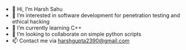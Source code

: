 - 👋 Hi, I’m Harsh Sahu
- 👀 I’m interested in software development for penetration testing and ethical hacking
- 🌱 I’m currently learning C++
- 💞️ I’m looking to collaborate on simple python scripts
- 📫 Contact me via harshgupta2390@gmail.com

<!---
Harsh2390/Harsh2390 is a ✨ special ✨ repository because its `README.md` (this file) appears on your GitHub profile.
You can click the Preview link to take a look at your changes.
--->

